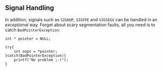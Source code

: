 
## Signal Handling

In addition, signals such as `SIGHUP`, `SIGFPE` and `SIGSEGV` can be handled in
an *exceptional* way. Forget about scary segmentation faults, all you need is to
catch `BadPointerException`:

    int * pointer = NULL;

    try{
        int oops = *pointer;
    }catch(BadPointerException){
        printf("No problem ;-)");
    }

